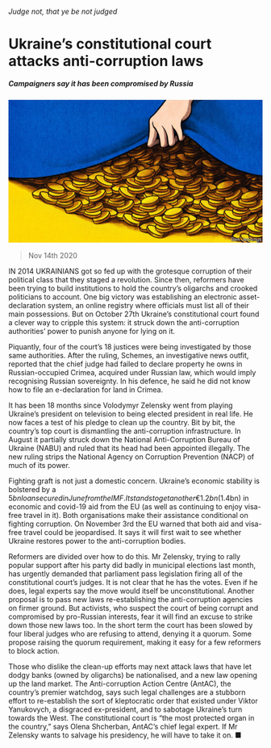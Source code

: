 ###### Judge not, that ye be not judged

# Ukraine’s constitutional court attacks anti-corruption laws 

##### Campaigners say it has been compromised by Russia 

![image](images/20201114_EUD001_1.jpg) 

> Nov 14th 2020 

IN 2014 UKRAINIANS got so fed up with the grotesque corruption of their political class that they staged a revolution. Since then, reformers have been trying to build institutions to hold the country’s oligarchs and crooked politicians to account. One big victory was establishing an electronic asset-declaration system, an online registry where officials must list all of their main possessions. But on October 27th Ukraine’s constitutional court found a clever way to cripple this system: it struck down the anti-corruption authorities’ power to punish anyone for lying on it.

Piquantly, four of the court’s 18 justices were being investigated by those same authorities. After the ruling, Schemes, an investigative news outfit, reported that the chief judge had failed to declare property he owns in Russian-occupied Crimea, acquired under Russian law, which would imply recognising Russian sovereignty. In his defence, he said he did not know how to file an e-declaration for land in Crimea.


It has been 18 months since Volodymyr Zelensky went from playing Ukraine’s president on television to being elected president in real life. He now faces a test of his pledge to clean up the country. Bit by bit, the country’s top court is dismantling the anti-corruption infrastructure. In August it partially struck down the National Anti-Corruption Bureau of Ukraine (NABU) and ruled that its head had been appointed illegally. The new ruling strips the National Agency on Corruption Prevention (NACP) of much of its power.

Fighting graft is not just a domestic concern. Ukraine’s economic stability is bolstered by a $5bn loan secured in June from the IMF. It stands to get another €1.2bn ($1.4bn) in economic and covid-19 aid from the EU (as well as continuing to enjoy visa-free travel in it). Both organisations make their assistance conditional on fighting corruption. On November 3rd the EU warned that both aid and visa-free travel could be jeopardised. It says it will first wait to see whether Ukraine restores power to the anti-corruption bodies.

Reformers are divided over how to do this. Mr Zelensky, trying to rally popular support after his party did badly in municipal elections last month, has urgently demanded that parliament pass legislation firing all of the constitutional court’s judges. It is not clear that he has the votes. Even if he does, legal experts say the move would itself be unconstitutional. Another proposal is to pass new laws re-establishing the anti-corruption agencies on firmer ground. But activists, who suspect the court of being corrupt and compromised by pro-Russian interests, fear it will find an excuse to strike down those new laws too. In the short term the court has been slowed by four liberal judges who are refusing to attend, denying it a quorum. Some propose raising the quorum requirement, making it easy for a few reformers to block action.

Those who dislike the clean-up efforts may next attack laws that have let dodgy banks (owned by oligarchs) be nationalised, and a new law opening up the land market. The Anti-corruption Action Centre (AntAC), the country’s premier watchdog, says such legal challenges are a stubborn effort to re-establish the sort of kleptocratic order that existed under Viktor Yanukovych, a disgraced ex-president, and to sabotage Ukraine’s turn towards the West. The constitutional court is “the most protected organ in the country,” says Olena Shcherban, AntAC’s chief legal expert. If Mr Zelensky wants to salvage his presidency, he will have to take it on. ■

